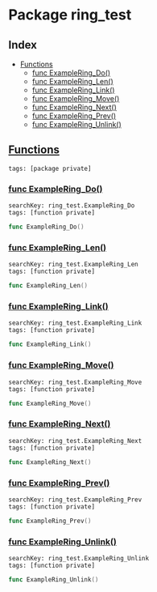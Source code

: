 # Package ring_test

## Index

* [Functions](#func)
    * [func ExampleRing_Do()](#ExampleRing_Do)
    * [func ExampleRing_Len()](#ExampleRing_Len)
    * [func ExampleRing_Link()](#ExampleRing_Link)
    * [func ExampleRing_Move()](#ExampleRing_Move)
    * [func ExampleRing_Next()](#ExampleRing_Next)
    * [func ExampleRing_Prev()](#ExampleRing_Prev)
    * [func ExampleRing_Unlink()](#ExampleRing_Unlink)


## <a id="func" href="#func">Functions</a>

```
tags: [package private]
```

### <a id="ExampleRing_Do" href="#ExampleRing_Do">func ExampleRing_Do()</a>

```
searchKey: ring_test.ExampleRing_Do
tags: [function private]
```

```Go
func ExampleRing_Do()
```

### <a id="ExampleRing_Len" href="#ExampleRing_Len">func ExampleRing_Len()</a>

```
searchKey: ring_test.ExampleRing_Len
tags: [function private]
```

```Go
func ExampleRing_Len()
```

### <a id="ExampleRing_Link" href="#ExampleRing_Link">func ExampleRing_Link()</a>

```
searchKey: ring_test.ExampleRing_Link
tags: [function private]
```

```Go
func ExampleRing_Link()
```

### <a id="ExampleRing_Move" href="#ExampleRing_Move">func ExampleRing_Move()</a>

```
searchKey: ring_test.ExampleRing_Move
tags: [function private]
```

```Go
func ExampleRing_Move()
```

### <a id="ExampleRing_Next" href="#ExampleRing_Next">func ExampleRing_Next()</a>

```
searchKey: ring_test.ExampleRing_Next
tags: [function private]
```

```Go
func ExampleRing_Next()
```

### <a id="ExampleRing_Prev" href="#ExampleRing_Prev">func ExampleRing_Prev()</a>

```
searchKey: ring_test.ExampleRing_Prev
tags: [function private]
```

```Go
func ExampleRing_Prev()
```

### <a id="ExampleRing_Unlink" href="#ExampleRing_Unlink">func ExampleRing_Unlink()</a>

```
searchKey: ring_test.ExampleRing_Unlink
tags: [function private]
```

```Go
func ExampleRing_Unlink()
```


